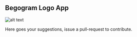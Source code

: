 ## Begogram Logo App

![alt text](blob:https://web.telegram.org/bc34707b-513f-4a9f-9058-535cb5e4082e)

Here goes your suggestions, issue a pull-request to contribute.